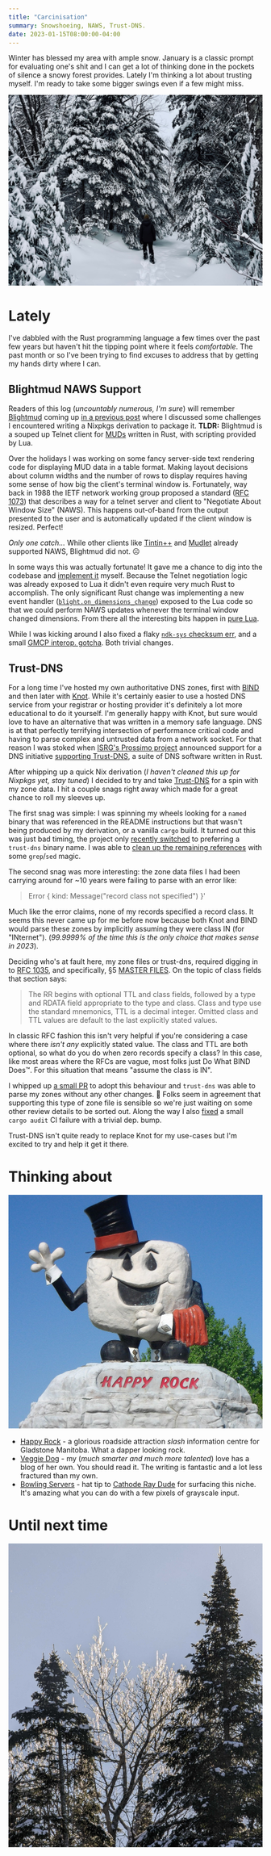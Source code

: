 ```yaml
---
title: "Carcinisation"
summary: Snowshoeing, NAWS, Trust-DNS.
date: 2023-01-15T08:00:00-04:00
---
```


Winter has blessed my area with ample snow. January is a classic prompt for 
evaluating one's shit and I can get a lot of thinking done in the pockets of
silence a snowy forest provides. Lately I'm thinking a lot about trusting
myself. I'm ready to take some bigger swings even if a few might miss.

![Snowshoeing](./snowshoe.jpg)

# Lately

I've dabbled with the Rust programming language a few times over the past few
years but haven't hit the tipping point where it feels _comfortable_. The past
month or so I've been trying to find excuses to address that by getting my hands
dirty where I can.

## Blightmud NAWS Support

Readers of this log (_uncountably numerous, I'm sure_) will remember [Blightmud]
coming up [in a previous post][slow-moving] where I discussed some challenges
I encountered writing a Nixpkgs derivation to package it. **TLDR:** Blightmud is
a souped up Telnet client for [MUDs] written in Rust, with scripting provided by
Lua.

Over the holidays I was working on some fancy server-side text rendering code
for displaying MUD data in a table format. Making layout decisions about column
widths and the number of rows to display requires having some sense of how big
the client's terminal window is. Fortunately, way back in 1988 the IETF network
working group proposed a standard ([RFC 1073]) that describes a way for a telnet
server and client to "Negotiate About Window Size" (NAWS). This happens
out-of-band from the output presented to the user and is automatically updated
if the client window is resized. Perfect!

_Only one catch..._ While other clients like [Tintin++] and [Mudlet]
already supported NAWS, Blightmud did not. :frowning_face:

In some ways this was actually fortunate! It gave me a chance to dig into the
codebase and [implement it] myself. Because the Telnet negotiation logic was
already exposed to Lua it didn't even require very much Rust to accomplish. The
only significant Rust change was implementing a new event handler
([`blight.on_dimensions_change`][on_dimensions_change]) exposed to the Lua code
so that we could perform NAWS updates whenever the terminal window changed
dimensions. From there all the interesting bits happen in [pure Lua].

While I was kicking around I also fixed a flaky [`ndk-sys` checksum
err][ndk-sys], and a small [GMCP interop. gotcha][gmcp-compat]. Both trivial
changes.

[Blightmud]: https://github.com/blightmud/blightmud
[slow-moving]: https://log.woodweb.ca/2022/10/slow-moving/
[MUDs]: https://en.wikipedia.org/wiki/MUD
[RFC 1073]: https://www.rfc-editor.org/rfc/rfc1073
[Tintin++]: https://tintin.mudhalla.net/
[Mudlet]: https://mudlet.org/
[implement it]: https://github.com/Blightmud/Blightmud/commit/35bd9bebe682a85cb46f5b7ef9af0b18a54772e5
[on_dimensions_change]: https://github.com/Blightmud/Blightmud/blob/35bd9bebe682a85cb46f5b7ef9af0b18a54772e5/resources/help/lua_blight.md?plain=1#L35-L44
[pure Lua]: https://github.com/Blightmud/Blightmud/blob/35bd9bebe682a85cb46f5b7ef9af0b18a54772e5/resources/lua/naws.lua
[ndk-sys]: https://github.com/Blightmud/Blightmud/commit/761823ea34d7a01e665d2608fd2c1a0933d02ec2
[gmcp-compat]: https://github.com/Blightmud/Blightmud/commit/08815e8a403507040bbeee2005b37224af18495c

## Trust-DNS

For a long time I've hosted my own authoritative DNS zones, first with [BIND] and
then later with [Knot]. While it's certainly easier to use a hosted DNS service
from your registrar or hosting provider it's definitely a lot more educational
to do it yourself. I'm generally happy with Knot, but sure would love to have an
alternative that was written in a memory safe language. DNS is at that perfectly
terrifying intersection of performance critical code and having to parse complex
and untrusted data from a network socket. For that reason I was stoked when
[ISRG's Prossimo project][prossimo] announced support for a DNS initiative
[supporting Trust-DNS], a suite of DNS software written in Rust.

After whipping up a quick Nix derivation (_I haven't cleaned this up for
Nixpkgs yet, stay tuned_) I decided to try and take [Trust-DNS] for a spin with
my zone data. I hit a couple snags right away which made for a great chance to
roll my sleeves up.

The first snag was simple: I was spinning my wheels looking for a `named` binary
that was referenced in the README instructions but that wasn't being produced by
my derivation, or a vanilla `cargo` build. It turned out this was just bad
timing, the project only [recently switched] to preferring a `trust-dns` binary
name. I was able to [clean up the remaining references][clean-up] with some
`grep`/`sed` magic.

The second snag was more interesting: the zone data files I had been carrying
around for ~10 years were failing to parse with an error like:

> Error { kind: Message("record class not specified") }'

Much like the error claims, none of my records specified a record class. It
seems this never came up for me before now because both Knot and BIND would
parse these zones by implicitly assuming they were class IN (for "INternet").
(_99.9999% of the time this is the only choice that makes sense in 2023_).

Deciding who's at fault here, my zone files or trust-dns, required digging in to
[RFC 1035], and specifically, §5 [MASTER FILES]. On the topic of class fields that
section says:

> The RR begins with optional TTL and class fields, followed by a type and RDATA
> field appropriate to the type and class. Class and type use the standard
> mnemonics, TTL is a decimal integer. Omitted class and TTL values are default
> to the last explicitly stated values. 

In classic RFC fashion this isn't very helpful if you're considering a case
where there _isn't any_ explicitly stated value. The class and TTL are both
optional, so what do you do when zero records specify a class? In this case,
like most areas where the RFCs are vague, most folks just Do What BIND
Does:tm:. For this situation that means "assume the class is IN".

I whipped up [a small PR] to adopt this behaviour and `trust-dns` was able to
parse my zones without any other changes. :tada: Folks seem in agreement that
supporting this type of zone file is sensible so we're just waiting on some
other review details to be sorted out. Along the way I also [fixed] a small
`cargo audit` CI failure with a trivial dep. bump.

Trust-DNS isn't quite ready to replace Knot for my use-cases but I'm excited to
try and help it get it there.

[BIND]: https://www.isc.org/bind/
[Knot]: https://www.knot-dns.cz/
[prossimo]: https://www.memorysafety.org/
[supporting Trust-DNS]: https://www.memorysafety.org/initiative/dns/
[Trust-DNS]: https://github.com/bluejekyll/trust-dns
[recently switched]: https://github.com/bluejekyll/trust-dns/pull/1859
[clean-up]: https://github.com/bluejekyll/trust-dns/pull/1873
[RFC 1035]: https://datatracker.ietf.org/doc/html/rfc1035
[MASTER FILES]: https://datatracker.ietf.org/doc/html/rfc1035#autoid-48
[a small PR]: https://github.com/bluejekyll/trust-dns/pull/1874
[fixed]: https://github.com/bluejekyll/trust-dns/pull/1877

# Thinking about

![Happy rock](./happyrock.jpg)

* [Happy Rock] - a glorious roadside attraction _slash_ information centre for
  Gladstone Manitoba. What a dapper looking rock.
* [Veggie Dog] - my (_much smarter and much more talented_) love has a blog of
  her own. You should read it. The writing is fantastic and a lot less fractured
  than my own.
* [Bowling Servers] - hat tip to [Cathode Ray Dude] for surfacing this niche.
  It's amazing what you can do with a few pixels of grayscale input.

[Happy Rock]: https://en.wikipedia.org/wiki/Happy_Rock
[Veggie Dog]: https://veggie.dog/
[Bowling Servers]: https://cohost.org/cathoderaydude/post/796581-bowling-servers
[Cathode Ray Dude]: https://cohost.org/cathoderaydude

# Until next time

![Glitter](./glitter.jpg)

